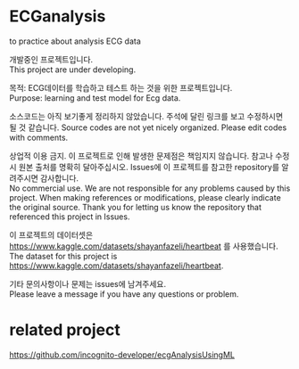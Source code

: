 # ECGanalysis
to practice about analysis ECG data


개발중인 프로젝트입니다.</br>
This project are under developing.


목적: ECG데이터를 학습하고 테스트 하는 것을 위한 프로젝트입니다. </br>
Purpose: learning and test model for Ecg data.

소스코드는 아직 보기좋게 정리하지 않았습니다. 주석에 달린 링크를 보고 수정하시면 될 것 같습니다.
Source codes are not yet nicely organized. Please edit codes with comments.

상업적 이용 금지. 이 프로젝트로 인해 발생한 문제점은 책임지지 않습니다.
참고나 수정 시 원본 출처를 명확히 달아주십시오. 
Issues에 이 프로젝트를 참고한 repository를 알려주시면 감사합니다.</br>
No commercial use. We are not responsible for any problems caused by this project.
When making references or modifications, please clearly indicate the original source.
Thank you for letting us know the repository that referenced this project in Issues.

이 프로젝트의 데이터셋은 https://www.kaggle.com/datasets/shayanfazeli/heartbeat 를 사용했습니다.</br>
The dataset for this project is https://www.kaggle.com/datasets/shayanfazeli/heartbeat.

기타 문의사항이나 문제는 issues에 남겨주세요.</br>
Please leave a message if you have any questions or problem.


# related project
https://github.com/incognito-developer/ecgAnalysisUsingML
